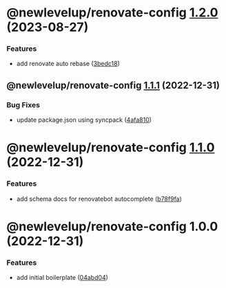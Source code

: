 # @newlevelup/renovate-config [1.2.0](https://github.com/newlevelup/config/compare/@newlevelup/renovate-config@1.1.1...@newlevelup/renovate-config@1.2.0) (2023-08-27)


### Features

* add renovate auto rebase ([3bedc18](https://github.com/newlevelup/config/commit/3bedc187252069caf8a1f5a21688a9b915c29df6))

## @newlevelup/renovate-config [1.1.1](https://github.com/newlevelup/config/compare/@newlevelup/renovate-config@1.1.0...@newlevelup/renovate-config@1.1.1) (2022-12-31)


### Bug Fixes

* update package.json using syncpack ([4afa810](https://github.com/newlevelup/config/commit/4afa810624c2b0b8483a9c07de1f7b9e4628c5b3))

# @newlevelup/renovate-config [1.1.0](https://github.com/newlevelup/config/compare/@newlevelup/renovate-config@1.0.0...@newlevelup/renovate-config@1.1.0) (2022-12-31)


### Features

* add schema docs for renovatebot autocomplete ([b78f9fa](https://github.com/newlevelup/config/commit/b78f9fa10771b27945baa9de735bc2d16d389e41))

# @newlevelup/renovate-config 1.0.0 (2022-12-31)


### Features

* add initial boilerplate ([04abd04](https://github.com/newlevelup/config/commit/04abd040bc0501f9202853794aea884aa0d31b0c))
